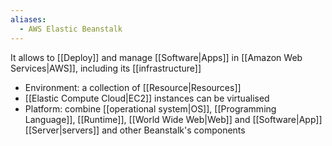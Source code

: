 ```yaml
---
aliases:
  - AWS Elastic Beanstalk
---
```


It allows to [[Deploy]] and manage [[Software|Apps]] in [[Amazon Web Services|AWS]], including its [[infrastructure]]

- Environment: a collection of [[Resource|Resources]]
- [[Elastic Compute Cloud|EC2]] instances can be virtualised
- Platform: combine [[operational system|OS]], [[Programming Language]], [[Runtime]], [[World Wide Web|Web]] and [[Software|App]] [[Server|servers]] and other Beanstalk's components

